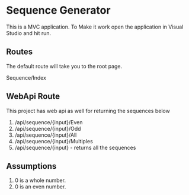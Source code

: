 # Sequence Generator
This is a MVC application.
To Make it work open the application in Visual Studio and hit run.

## Routes
The default route will take you to the root page.

Sequence/Index

## WebApi Route
This project has web api as well for returning the sequences below

1. /api/sequence/{input}/Even
2. /api/sequence/{input}/Odd
3. /api/sequence/{input}/All
4. /api/sequence/{input}/Multiples
5. /api/sequence/{input} - returns all the sequences

## Assumptions
1. 0 is a whole number.
2. 0 is an even number.